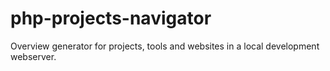 # php-projects-navigator
Overview generator for projects, tools and websites in a local development webserver.
